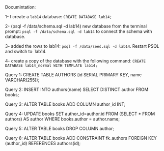 Documintation:

1-  I create a `lab14` database: `CREATE DATABASE lab14;`

2- (psql -f /data/schema.sql -d lab14)  new database from the terminal prompt: `psql -f /data/schema.sql -d lab14` to connect the schema with database.

3- added the rows to lab14: `psql -f /data/seed.sql -d lab14`.
Restart PSQL and switch to `lab14.

4- create a copy of the database with the following command:
`CREATE DATABASE lab14_normal WITH TEMPLATE lab14;`



Query 1: CREATE TABLE AUTHORS (id SERIAL PRIMARY KEY, name VARCHAR(255));

<!-- This query will create a second table in the lab14_normal database named authors. Confirm the success of this command by typing \d authors in your SQL shell. You should see the authors table schema, as shown above. -->

Query 2: INSERT INTO authors(name) SELECT DISTINCT author FROM books;

<!-- This query will use a simple subquery to retrieve unique author values from the books table and insert each one into the authors table in the name column. This is a great pattern for copying lots of data between tables. -->

Query 3: ALTER TABLE books ADD COLUMN author_id INT;

<!-- This query will add a column to the books table named author_id. This will connect each book to a specific author in the other table. -->

Query 4: UPDATE books SET author_id=author.id FROM (SELECT * FROM authors) AS author WHERE books.author = author.name;

<!-- This query will prepare a connection between the two tables. It works by running a subquery for every row in the books table. The subquery finds the author row that has a name matching the current book's author value. The id of that author row is then set as the value of the author_id -->

Query 5: ALTER TABLE books DROP COLUMN author;

<!-- This query will modify the books table by removing the column named author. Now that the books table contains a author_id column which will become a foreign key, your table does not need to contain a string representing each author. -->

Query 6: ALTER TABLE books ADD CONSTRAINT fk_authors FOREIGN KEY (author_id) REFERENCES authors(id);

<!-- This query will modify the data type of the author_id in the books table, setting it as a foreign key which references the primary key in the authors table. Now PostgreSQL knows HOW these 2 tables are connected. -->
